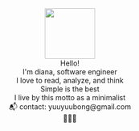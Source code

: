 <div id="header" align="center">
  <img src="https://media.giphy.com/media/G74LKP9zsfLInmz3H6/giphy.gif" width="100"/>
</div>


<div align = "center">
Hello!<br/>
I'm diana, software engineer <br/>
I love to read, analyze, and think <br/>
Simple is the best  <br/> 
I live by this motto as a minimalist<br/>
📬 contact: yuuyuubong@gmail.com<br/>
🐎🐎🐎
<br/>
 

